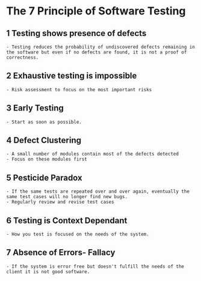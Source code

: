 # The 7 Principle of Software Testing

## 1 Testing shows presence of defects
    - Testing reduces the probability of undiscovered defects remaining in the software but even if no defects are found, it is not a proof of correctness.
## 2 Exhaustive testing is impossible
    - Risk assessment to focus on the most important risks
## 3 Early Testing
    - Start as soon as possible.
## 4 Defect Clustering
    - A small number of modules contain most of the defects detected
    - Focus on these modules first
## 5 Pesticide Paradox
    - If the same tests are repeated over and over again, eventually the same test cases will no longer find new bugs.
    - Regularly review and revise test cases
## 6 Testing is Context Dependant
    - How you test is focused on the needs of the system.
## 7 Absence of Errors- Fallacy
    - If the system is error free but doesn't fulfill the needs of the client it is not good software. 